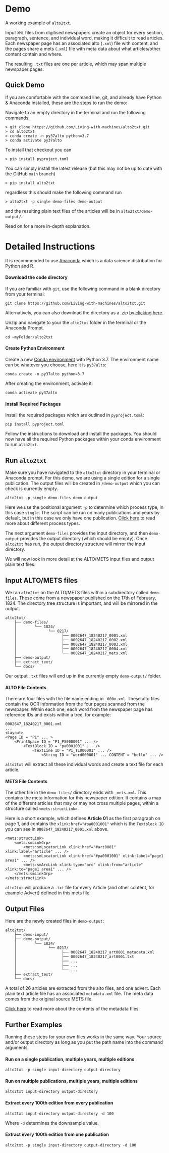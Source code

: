 # Demo

A working example of `alto2txt`.

Input `XML` files from digitised newspapers create an object for every section, paragraph, sentence, and individual word, making it difficult to read articles. Each newspaper page has an associated alto (`.xml`) file with content, and the pages share a mets (`.xml`) file with meta data about what articles/other content contain and where.

The resulting `.txt` files are one per article, which may span multiple newspaper pages.

## Quick Demo

If you are comfortable with the command line, git, and already have Python & Anaconda installed, these are the steps to run the demo:

Navigate to an empty directory in the terminal and run the following commands:

```
> git clone https://github.com/Living-with-machines/alto2txt.git
> cd alto2txt
> conda create -n py37alto python=3.7
> conda activate py37alto
```
To install that checkout you can
```
> pip install pyproject.toml
```
You can simply install the latest release (but this may not be up to date with the GitHub `main` branch)
```
> pip install alto2txt
```
regardless this should make the following command run
```
> alto2txt -p single demo-files demo-output
```
and the resulting plain text files of the articles will be in `alto2txt/demo-output/`.

Read on for a more in-depth explanation.


# Detailed Instructions


It is recommended to use [Anaconda](https://docs.anaconda.com/anaconda/install/index.html) which is a data science distribution for Python and R.

#### Download the code directory

If you are familiar with `git`, use the following command in a blank directory from your terminal:

```
git clone https://github.com/Living-with-machines/alto2txt.git
```
Alternatively, you can also download the directory as a .zip [by clicking here](https://github.com/Living-with-machines/alto2txt/archive/refs/heads/master.zip).

Unzip and navigate to your the `alto2txt` folder in the terminal or the Anaconda Prompt.

```
cd ~myFolder/alto2txt
```

#### Create Python Environment

Create a new [Conda environment](https://docs.conda.io/projects/conda/en/latest/user-guide/tasks/manage-environments.html) with Python 3.7.  The environment name can be whatever you choose, here it is `py37alto`:

```
conda create -n py37alto python=3.7
```
After creating the environment, activate it:

```
conda activate py37alto
```
#### Install Required Packages


Install the required packages which are outlined in `pyproject.toml`:

```
pip install pyproject.toml
```
Follow the instructions to download and install the packages. You should now have all the required Python packages within your conda environment to run `alto2txt`.



## Run `alto2txt`

Make sure you have navigated to the `alto2txt` directory in your terminal or Anaconda prompt. For this demo, we are using a single edition for a single publication. The output files will be created in `/demo-output` which you can check is currently empty.

```
alto2txt -p single demo-files demo-output
```

Here we use the positional argument `-p` to determine which process type, in this case `single`. The script can be run on many publications and years by default, but in this case we only have one publication. [Click here](/#process-types) to read more about different process types.

The next argument `demo-files` provides the input directory, and then `demo-output` provides the output directory (which should be empty). Once `alto2txt` has run, the output directory structure will mirror the input directory.

We will now look in more detail at the ALTO/METS input files and output plain text files.


## Input ALTO/METS files

We ran `alto2txt` on the ALTO/METS files within a subdirectory called `demo-files`. These come from a newspaper published on the 17th of February, 1824. The directory tree structure is important, and will be mirrored in the output.

```
alto2txt/
    ├── demo-files/
    │        └── 1824/
    │              └── 0217/
    │                    ├── 0002647_18240217_0001.xml
    │                    ├── 0002647_18240217_0002.xml
    │                    ├── 0002647_18240217_0003.xml
    │                    ├── 0002647_18240217_0004.xml
    │                    └── 0002647_18240217_mets.xml
    ├── demo-output/
    ├── extract_text/
    └── docs/
```
Our output `.txt` files will end up in the currently empty `demo-output/` folder.

#### ALTO File Contents

There are four files with the file name ending in `_000x.xml`. These alto files contain the OCR information from the four pages scanned from the newspaper. Within each one, each word from the newspaper page has reference IDs and exists within a tree, for example:

```
0002647_18240217_0001.xml
...
<Layout>
<Page ID = "P1" ... >
    <PrintSpace ID = "P1_PS000001" ... />
        <TextBlock ID = "pa0001001" ... />
            <TextLine ID = "P1_TL000001" ... />
                <String ID = "word000001" ... CONTENT = "hello" ... />
```

`alto2txt` will extract all these individual words and create a text file for each article.

#### METS File Contents

The other file in the `demo-files/` directory ends with `_mets.xml`. This contains the meta information for this newspaper edition. It contains a map of the different articles that may or may not cross multiple pages, within a structure called `<mets:structLink>`.

Here is a short example, which defines **Article 01** as the first paragraph on page 1, and contains the `xlink:href="#pa0001001"` which is the `Textblock ID` you can see in `0002647_18240217_0001.xml` above.

```
<mets:structLink>
    <mets:smLinkGrp>
        <mets:smLocatorLink xlink:href="#art0001" xlink:label="article" ... />
        <mets:smLocatorLink xlink:href="#pa0001001" xlink:label="page1 area1" ... />
        <mets:smArcLink xlink:type="arc" xlink:from="article" xlink:to="page1 area1" ... />
    </mets:smLinkGrp>
</mets:structLink>
```
`alto2txt` will produce a `.txt` file for every Article (and other content, for example Advert) defined in this mets file.


## Output Files

Here are the newly created files in `demo-output`:

```
alto2txt/
    ├── demo-input/
    ├── demo-output/
    │        └── 1824/
    │              └── 0217/
    │                    ├── 0002647_18240217_art0001_metadata.xml
    │                    ├── 0002647_18240217_art0001.txt
    │                    ├── ...
    │                    ├── ...
    │                    └── ...
    ├── extract_text/
    └── docs/
```
A total of 26 articles are extracted from the alto files, and one advert. Each plain text article file has an associated `metadata.xml` file. The meta data comes from the original source METS file.

[Click here](advanced.md) to read more about the contents of the metadata files.

## Further Examples

Running these steps for your own files works in the same way. Your source and/or output directory as long as you put the path name into the command arguments.


#### Run on a single publication, multiple years, multiple editions

```
alto2txt -p single input-directory output-directory
```


#### Run on multiple publications, multiple years, multiple editions

```
alto2txt input-directory output-directory
```

#### Extract every 100th edition from every publication

```
alto2txt input-directory output-directory -d 100
```
Where `-d` determines the downsample value.

#### Extract every 100th edition from one publication

```
alto2txt -p single input-directory output-directory -d 100
```
